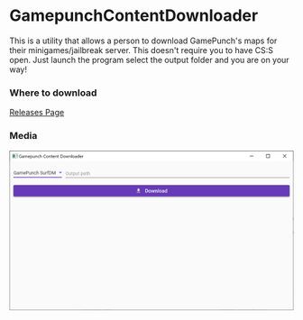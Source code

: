 # GamepunchContentDownloader
This is a utility that allows a person to download GamePunch's maps for their minigames/jailbreak server. This doesn't require you to have CS:S open. Just launch the program select the output folder and you are on your way!

### Where to download
[Releases Page](https://github.com/Isaac-Duarte/GamepunchContentDownloader/releases)

### Media
![](images/01.PNG)
